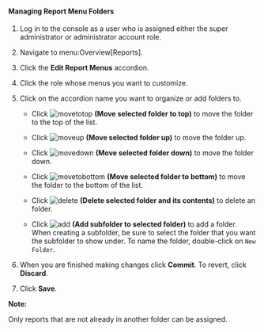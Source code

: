 #### Managing Report Menu Folders

1.  Log in to the console as a user who is assigned either the super
    administrator or administrator account role.

2.  Navigate to menu:Overview\[Reports\].

3.  Click the **Edit Report Menus** accordion.

4.  Click the role whose menus you want to customize.

5.  Click on the accordion name you want to organize or add folders to.

      - Click ![movetotop](../images/movetotop.png) **(Move selected
        folder to top)** to move the folder to the top of the list.

      - Click ![moveup](../images/moveup.png) **(Move selected folder
        up)** to move the folder up.

      - Click ![movedown](../images/movedown.png) **(Move selected folder
        down)** to move the folder down.

      - Click ![movetobottom](../images/movetobottom.png) **(Move selected
        folder to bottom)** to move the folder to the bottom of the
        list.

      - Click ![delete](../images/delete.png) **(Delete selected folder
        and its contents)** to delete an folder.

      - Click ![add](../images/add.png) **(Add subfolder to selected
        folder)** to add a folder. When creating a subfolder, be sure to
        select the folder that you want the subfolder to show under. To
        name the folder, double-click on `New Folder`.

6.  When you are finished making changes click **Commit**. To revert,
    click **Discard**.

7.  Click **Save**.

**Note:**

Only reports that are not already in another folder can be assigned.

</div>
